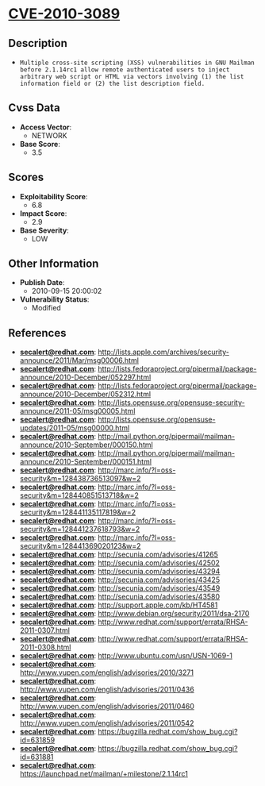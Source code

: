 
# [CVE-2010-3089](https://cve.mitre.org/cgi-bin/cvename.cgi?name=CVE-2010-3089)

## Description

- `Multiple cross-site scripting (XSS) vulnerabilities in GNU Mailman before 2.1.14rc1 allow remote authenticated users to inject arbitrary web script or HTML via vectors involving (1) the list information field or (2) the list description field.`

## Cvss Data

- **Access Vector**:
  - NETWORK
- **Base Score**:
  - 3.5

## Scores

- **Exploitability Score**:
  - 6.8
- **Impact Score**:
  - 2.9
- **Base Severity**:
  - LOW

## Other Information

- **Publish Date**:
  - 2010-09-15 20:00:02
- **Vulnerability Status**:
  - Modified

## References

- **secalert@redhat.com**: http://lists.apple.com/archives/security-announce/2011/Mar/msg00006.html
- **secalert@redhat.com**: http://lists.fedoraproject.org/pipermail/package-announce/2010-December/052297.html
- **secalert@redhat.com**: http://lists.fedoraproject.org/pipermail/package-announce/2010-December/052312.html
- **secalert@redhat.com**: http://lists.opensuse.org/opensuse-security-announce/2011-05/msg00005.html
- **secalert@redhat.com**: http://lists.opensuse.org/opensuse-updates/2011-05/msg00000.html
- **secalert@redhat.com**: http://mail.python.org/pipermail/mailman-announce/2010-September/000150.html
- **secalert@redhat.com**: http://mail.python.org/pipermail/mailman-announce/2010-September/000151.html
- **secalert@redhat.com**: http://marc.info/?l=oss-security&m=128438736513097&w=2
- **secalert@redhat.com**: http://marc.info/?l=oss-security&m=128440851513718&w=2
- **secalert@redhat.com**: http://marc.info/?l=oss-security&m=128441135117819&w=2
- **secalert@redhat.com**: http://marc.info/?l=oss-security&m=128441237618793&w=2
- **secalert@redhat.com**: http://marc.info/?l=oss-security&m=128441369020123&w=2
- **secalert@redhat.com**: http://secunia.com/advisories/41265
- **secalert@redhat.com**: http://secunia.com/advisories/42502
- **secalert@redhat.com**: http://secunia.com/advisories/43294
- **secalert@redhat.com**: http://secunia.com/advisories/43425
- **secalert@redhat.com**: http://secunia.com/advisories/43549
- **secalert@redhat.com**: http://secunia.com/advisories/43580
- **secalert@redhat.com**: http://support.apple.com/kb/HT4581
- **secalert@redhat.com**: http://www.debian.org/security/2011/dsa-2170
- **secalert@redhat.com**: http://www.redhat.com/support/errata/RHSA-2011-0307.html
- **secalert@redhat.com**: http://www.redhat.com/support/errata/RHSA-2011-0308.html
- **secalert@redhat.com**: http://www.ubuntu.com/usn/USN-1069-1
- **secalert@redhat.com**: http://www.vupen.com/english/advisories/2010/3271
- **secalert@redhat.com**: http://www.vupen.com/english/advisories/2011/0436
- **secalert@redhat.com**: http://www.vupen.com/english/advisories/2011/0460
- **secalert@redhat.com**: http://www.vupen.com/english/advisories/2011/0542
- **secalert@redhat.com**: https://bugzilla.redhat.com/show_bug.cgi?id=631859
- **secalert@redhat.com**: https://bugzilla.redhat.com/show_bug.cgi?id=631881
- **secalert@redhat.com**: https://launchpad.net/mailman/+milestone/2.1.14rc1
